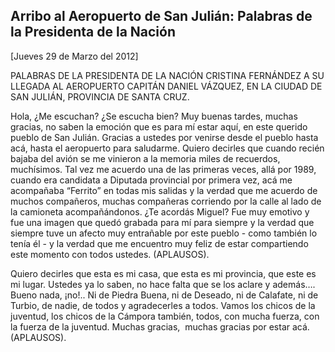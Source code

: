 Arribo al Aeropuerto de San Julián: Palabras de la Presidenta de la Nación
--------------------------------------------------------------------------

[Jueves 29 de Marzo del 2012]

PALABRAS DE LA PRESIDENTA DE LA NACIÓN CRISTINA FERNÁNDEZ A SU LLEGADA
AL AEROPUERTO CAPITÁN DANIEL VÁZQUEZ, EN LA CIUDAD DE SAN JULIÁN,
PROVINCIA DE SANTA CRUZ.

Hola, ¿Me escuchan? ¿Se escucha bien? Muy buenas tardes, muchas gracias,
no saben la emoción que es para mí estar aquí, en este querido pueblo de
San Julián. Gracias a ustedes por venirse desde el pueblo hasta acá,
hasta el aeropuerto para saludarme. Quiero decirles que cuando recién
bajaba del avión se me vinieron a la memoria miles de recuerdos,
muchísimos. Tal vez me acuerdo una de las primeras veces, allá por 1989,
cuando era candidata a Diputada provincial por primera vez, acá me
acompañaba “Ferrito” en todas mis salidas y la verdad que me acuerdo de
muchos compañeros, muchas compañeras corriendo por la calle al lado de
la camioneta acompañándonos. ¿Te acordás Miguel? Fue muy emotivo y fue
una imagen que quedó grabada para mí para siempre y la verdad que
siempre tuve un afecto muy entrañable por este pueblo - como también lo
tenía él - y la verdad que me encuentro muy feliz de estar compartiendo
este momento con todos ustedes. (APLAUSOS).

Quiero decirles que esta es mi casa, que esta es mi provincia, que este
es mi lugar. Ustedes ya lo saben, no hace falta que se los aclare y
además…. Bueno nada, ¡no!.. Ni de Piedra Buena, ni de Deseado, ni de
Calafate, ni de Turbio, de nadie, de todos y agradecerles a todos. Vamos
los chicos de la juventud, los chicos de la Cámpora también, todos, con
mucha fuerza, con la fuerza de la juventud. Muchas gracias,  muchas
gracias por estar acá. (APLAUSOS).
